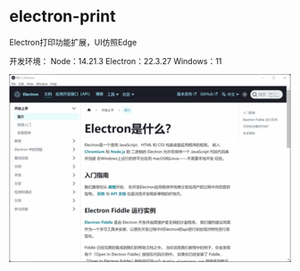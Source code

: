 # electron-print

Electron打印功能扩展，UI仿照Edge

开发环境：
Node：14.21.3
Electron：22.3.27
Windows：11

![alt text](doc/PixPin_2024-09-24_16-01-42.gif)
